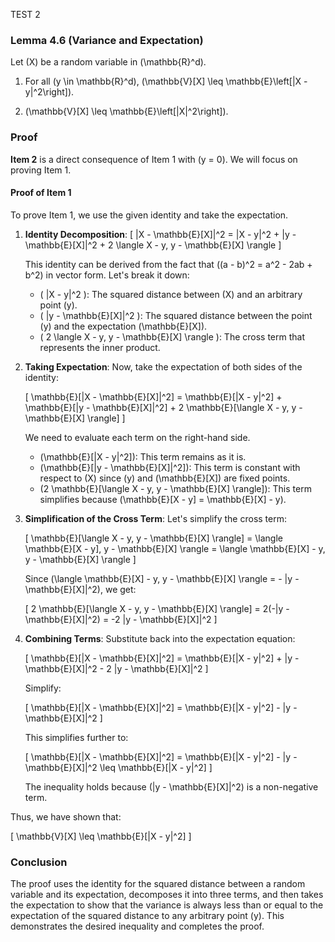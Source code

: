 TEST 2


### Lemma 4.6 (Variance and Expectation)
Let \(X\) be a random variable in \(\mathbb{R}^d\).

1. For all \(y \in \mathbb{R}^d\), \(\mathbb{V}[X] \leq \mathbb{E}\left[\|X - y\|^2\right]\).

2. \(\mathbb{V}[X] \leq \mathbb{E}\left[\|X\|^2\right]\).

### Proof

**Item 2** is a direct consequence of Item 1 with \(y = 0\). We will focus on proving Item 1.

#### Proof of Item 1

To prove Item 1, we use the given identity and take the expectation.

1. **Identity Decomposition**:
   \[
   \|X - \mathbb{E}[X]\|^2 = \|X - y\|^2 + \|y - \mathbb{E}[X]\|^2 + 2 \langle X - y, y - \mathbb{E}[X] \rangle
   \]

   This identity can be derived from the fact that \((a - b)^2 = a^2 - 2ab + b^2\) in vector form. Let's break it down:

   - \( \|X - y\|^2 \): The squared distance between \(X\) and an arbitrary point \(y\).
   - \( \|y - \mathbb{E}[X]\|^2 \): The squared distance between the point \(y\) and the expectation \(\mathbb{E}[X]\).
   - \( 2 \langle X - y, y - \mathbb{E}[X] \rangle \): The cross term that represents the inner product.

2. **Taking Expectation**:
   Now, take the expectation of both sides of the identity:

   \[
   \mathbb{E}[\|X - \mathbb{E}[X]\|^2] = \mathbb{E}[\|X - y\|^2] + \mathbb{E}[\|y - \mathbb{E}[X]\|^2] + 2 \mathbb{E}[\langle X - y, y - \mathbb{E}[X] \rangle]
   \]

   We need to evaluate each term on the right-hand side.

   - \(\mathbb{E}[\|X - y\|^2]\): This term remains as it is.
   - \(\mathbb{E}[\|y - \mathbb{E}[X]\|^2]\): This term is constant with respect to \(X\) since \(y\) and \(\mathbb{E}[X]\) are fixed points.
   - \(2 \mathbb{E}[\langle X - y, y - \mathbb{E}[X] \rangle]\): This term simplifies because \(\mathbb{E}[X - y] = \mathbb{E}[X] - y\).

3. **Simplification of the Cross Term**:
   Let's simplify the cross term:

   \[
   \mathbb{E}[\langle X - y, y - \mathbb{E}[X] \rangle] = \langle \mathbb{E}[X - y], y - \mathbb{E}[X] \rangle = \langle \mathbb{E}[X] - y, y - \mathbb{E}[X] \rangle
   \]

   Since \(\langle \mathbb{E}[X] - y, y - \mathbb{E}[X] \rangle = - \|y - \mathbb{E}[X]\|^2\), we get:

   \[
   2 \mathbb{E}[\langle X - y, y - \mathbb{E}[X] \rangle] = 2(-\|y - \mathbb{E}[X]\|^2) = -2 \|y - \mathbb{E}[X]\|^2
   \]

4. **Combining Terms**:
   Substitute back into the expectation equation:

   \[
   \mathbb{E}[\|X - \mathbb{E}[X]\|^2] = \mathbb{E}[\|X - y\|^2] + \|y - \mathbb{E}[X]\|^2 - 2 \|y - \mathbb{E}[X]\|^2
   \]

   Simplify:

   \[
   \mathbb{E}[\|X - \mathbb{E}[X]\|^2] = \mathbb{E}[\|X - y\|^2] - \|y - \mathbb{E}[X]\|^2
   \]

   This simplifies further to:

   \[
   \mathbb{E}[\|X - \mathbb{E}[X]\|^2] = \mathbb{E}[\|X - y\|^2] - \|y - \mathbb{E}[X]\|^2 \leq \mathbb{E}[\|X - y\|^2]
   \]

   The inequality holds because \(\|y - \mathbb{E}[X]\|^2\) is a non-negative term.

Thus, we have shown that:

\[
\mathbb{V}[X] \leq \mathbb{E}[\|X - y\|^2]
\]

### Conclusion
The proof uses the identity for the squared distance between a random variable and its expectation, decomposes it into three terms, and then takes the expectation to show that the variance is always less than or equal to the expectation of the squared distance to any arbitrary point \(y\). This demonstrates the desired inequality and completes the proof.